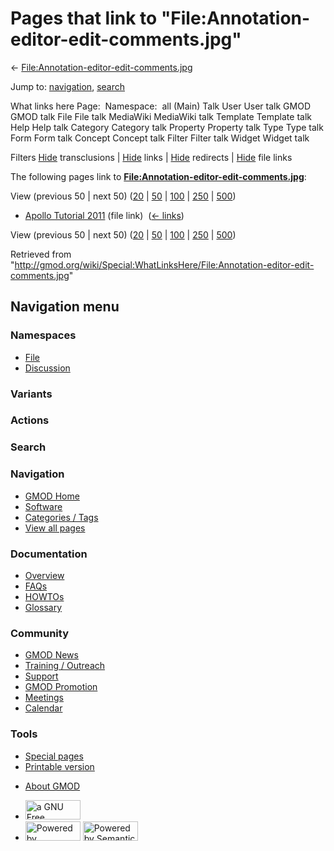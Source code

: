 <div id="mw-page-base" class="noprint">

</div>

<div id="mw-head-base" class="noprint">

</div>

<div id="content" class="mw-body" role="main">

<span id="top"></span>

<div id="mw-js-message" style="display:none;">

</div>



# <span dir="auto">Pages that link to "File:Annotation-editor-edit-comments.jpg"</span>

<div id="bodyContent">

<div id="contentSub">

←
[File:Annotation-editor-edit-comments.jpg](/wiki/File:Annotation-editor-edit-comments.jpg "File:Annotation-editor-edit-comments.jpg")

</div>

<div id="jump-to-nav" class="mw-jump">

Jump to: [navigation](#mw-navigation), [search](#p-search)

</div>

<div id="mw-content-text">

What links here Page:  Namespace:  all (Main) Talk User User talk GMOD
GMOD talk File File talk MediaWiki MediaWiki talk Template Template talk
Help Help talk Category Category talk Property Property talk Type Type
talk Form Form talk Concept Concept talk Filter Filter talk Widget
Widget talk

Filters
[Hide](/mediawiki/index.php?title=Special:WhatLinksHere/File:Annotation-editor-edit-comments.jpg&hidetrans=1 "Special:WhatLinksHere/File:Annotation-editor-edit-comments.jpg")
transclusions \|
[Hide](/mediawiki/index.php?title=Special:WhatLinksHere/File:Annotation-editor-edit-comments.jpg&hidelinks=1 "Special:WhatLinksHere/File:Annotation-editor-edit-comments.jpg")
links \|
[Hide](/mediawiki/index.php?title=Special:WhatLinksHere/File:Annotation-editor-edit-comments.jpg&hideredirs=1 "Special:WhatLinksHere/File:Annotation-editor-edit-comments.jpg")
redirects \|
[Hide](/mediawiki/index.php?title=Special:WhatLinksHere/File:Annotation-editor-edit-comments.jpg&hideimages=1 "Special:WhatLinksHere/File:Annotation-editor-edit-comments.jpg")
file links

The following pages link to
**[File:Annotation-editor-edit-comments.jpg](/wiki/File:Annotation-editor-edit-comments.jpg "File:Annotation-editor-edit-comments.jpg")**:

View (previous 50 \| next 50)
([20](/mediawiki/index.php?title=Special:WhatLinksHere/File:Annotation-editor-edit-comments.jpg&limit=20 "Special:WhatLinksHere/File:Annotation-editor-edit-comments.jpg")
\|
[50](/mediawiki/index.php?title=Special:WhatLinksHere/File:Annotation-editor-edit-comments.jpg&limit=50 "Special:WhatLinksHere/File:Annotation-editor-edit-comments.jpg")
\|
[100](/mediawiki/index.php?title=Special:WhatLinksHere/File:Annotation-editor-edit-comments.jpg&limit=100 "Special:WhatLinksHere/File:Annotation-editor-edit-comments.jpg")
\|
[250](/mediawiki/index.php?title=Special:WhatLinksHere/File:Annotation-editor-edit-comments.jpg&limit=250 "Special:WhatLinksHere/File:Annotation-editor-edit-comments.jpg")
\|
[500](/mediawiki/index.php?title=Special:WhatLinksHere/File:Annotation-editor-edit-comments.jpg&limit=500 "Special:WhatLinksHere/File:Annotation-editor-edit-comments.jpg"))

- [Apollo Tutorial
  2011](/wiki/Apollo_Tutorial_2011 "Apollo Tutorial 2011") (file link) ‎
  <span class="mw-whatlinkshere-tools">([←
  links](/mediawiki/index.php?title=Special:WhatLinksHere&target=Apollo+Tutorial+2011 "Special:WhatLinksHere"))</span>

View (previous 50 \| next 50)
([20](/mediawiki/index.php?title=Special:WhatLinksHere/File:Annotation-editor-edit-comments.jpg&limit=20 "Special:WhatLinksHere/File:Annotation-editor-edit-comments.jpg")
\|
[50](/mediawiki/index.php?title=Special:WhatLinksHere/File:Annotation-editor-edit-comments.jpg&limit=50 "Special:WhatLinksHere/File:Annotation-editor-edit-comments.jpg")
\|
[100](/mediawiki/index.php?title=Special:WhatLinksHere/File:Annotation-editor-edit-comments.jpg&limit=100 "Special:WhatLinksHere/File:Annotation-editor-edit-comments.jpg")
\|
[250](/mediawiki/index.php?title=Special:WhatLinksHere/File:Annotation-editor-edit-comments.jpg&limit=250 "Special:WhatLinksHere/File:Annotation-editor-edit-comments.jpg")
\|
[500](/mediawiki/index.php?title=Special:WhatLinksHere/File:Annotation-editor-edit-comments.jpg&limit=500 "Special:WhatLinksHere/File:Annotation-editor-edit-comments.jpg"))

</div>

<div class="printfooter">

Retrieved from
"<http://gmod.org/wiki/Special:WhatLinksHere/File:Annotation-editor-edit-comments.jpg>"

</div>

<div id="catlinks" class="catlinks catlinks-allhidden">

</div>

<div class="visualClear">

</div>

</div>

</div>

<div id="mw-navigation">

## Navigation menu

<div id="mw-head">



<div id="left-navigation">

<div id="p-namespaces" class="vectorTabs" role="navigation"
aria-labelledby="p-namespaces-label">

### Namespaces

- <span id="ca-nstab-image"><a href="/wiki/File:Annotation-editor-edit-comments.jpg" accesskey="c"
  title="View the file page [c]">File</a></span>
- <span id="ca-talk"><a
  href="/mediawiki/index.php?title=File_talk:Annotation-editor-edit-comments.jpg&amp;action=edit&amp;redlink=1"
  accesskey="t"
  title="Discussion about the content page [t]">Discussion</a></span>

</div>

<div id="p-variants" class="vectorMenu emptyPortlet" role="navigation"
aria-labelledby="p-variants-label">

### 

### Variants[](#)

<div class="menu">

</div>

</div>

</div>

<div id="right-navigation">



<div id="p-cactions" class="vectorMenu emptyPortlet" role="navigation"
aria-labelledby="p-cactions-label">

### Actions[](#)

<div class="menu">

</div>

</div>

<div id="p-search" role="search">

### Search

<div id="simpleSearch">

</div>

</div>

</div>

</div>

<div id="mw-panel">

<div id="p-logo" role="banner">

<a href="/wiki/Main_Page"
style="background-image: url(http://gmod.org/images/GMOD-cogs.png);"
title="Visit the main page"></a>

</div>

<div id="p-Navigation" class="portal" role="navigation"
aria-labelledby="p-Navigation-label">

### Navigation

<div class="body">

- <span id="n-GMOD-Home">[GMOD Home](/wiki/Main_Page)</span>
- <span id="n-Software">[Software](/wiki/GMOD_Components)</span>
- <span id="n-Categories-.2F-Tags">[Categories /
  Tags](/wiki/Categories)</span>
- <span id="n-View-all-pages">[View all
  pages](/wiki/Special:AllPages)</span>

</div>

</div>

<div id="p-Documentation" class="portal" role="navigation"
aria-labelledby="p-Documentation-label">

### Documentation

<div class="body">

- <span id="n-Overview">[Overview](/wiki/Overview)</span>
- <span id="n-FAQs">[FAQs](/wiki/Category:FAQ)</span>
- <span id="n-HOWTOs">[HOWTOs](/wiki/Category:HOWTO)</span>
- <span id="n-Glossary">[Glossary](/wiki/Glossary)</span>

</div>

</div>

<div id="p-Community" class="portal" role="navigation"
aria-labelledby="p-Community-label">

### Community

<div class="body">

- <span id="n-GMOD-News">[GMOD News](/wiki/GMOD_News)</span>
- <span id="n-Training-.2F-Outreach">[Training /
  Outreach](/wiki/Training_and_Outreach)</span>
- <span id="n-Support">[Support](/wiki/Support)</span>
- <span id="n-GMOD-Promotion">[GMOD
  Promotion](/wiki/GMOD_Promotion)</span>
- <span id="n-Meetings">[Meetings](/wiki/Meetings)</span>
- <span id="n-Calendar">[Calendar](/wiki/Calendar)</span>

</div>

</div>

<div id="p-tb" class="portal" role="navigation"
aria-labelledby="p-tb-label">

### Tools

<div class="body">

- <span id="t-specialpages"><a href="/wiki/Special:SpecialPages" accesskey="q"
  title="A list of all special pages [q]">Special pages</a></span>
- <span id="t-print"><a
  href="/mediawiki/index.php?title=Special:WhatLinksHere/File:Annotation-editor-edit-comments.jpg&amp;printable=yes"
  rel="alternate" accesskey="p"
  title="Printable version of this page [p]">Printable version</a></span>

</div>

</div>

</div>

</div>

<div id="footer" role="contentinfo">

- <span id="footer-places-about">[About
  GMOD](/wiki/GMOD:About "GMOD:About")</span>

<!-- -->

- <span id="footer-copyrightico">[<img src="http://www.gnu.org/graphics/gfdl-logo-small.png" width="88"
  height="31" alt="a GNU Free Documentation License" />](http://www.gnu.org/licenses/fdl-1.3.html)</span>
- <span id="footer-poweredbyico">[<img src="/mediawiki/skins/common/images/poweredby_mediawiki_88x31.png"
  width="88" height="31" alt="Powered by MediaWiki" />](//www.mediawiki.org/)
  [<img
  src="/mediawiki/extensions/SemanticMediaWiki/includes/../resources/images/smw_button.png"
  width="88" height="31" alt="Powered by Semantic MediaWiki" />](https://www.semantic-mediawiki.org/wiki/Semantic_MediaWiki)</span>

<div style="clear:both">

</div>

</div>
